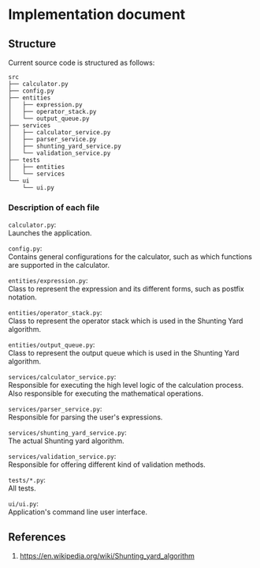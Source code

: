 # Implementation document

## Structure

Current source code is structured as follows:

```
src
├── calculator.py
├── config.py
├── entities
│   ├── expression.py
│   ├── operator_stack.py
│   └── output_queue.py
├── services
│   ├── calculator_service.py
│   ├── parser_service.py
│   ├── shunting_yard_service.py
│   └── validation_service.py
├── tests
│   ├── entities
│   └── services
└── ui
    └── ui.py
```

### Description of each file
`calculator.py`:  
Launches the application.

`config.py`:  
Contains general configurations for the calculator, such as which functions are supported in the calculator.

`entities/expression.py`:  
Class to represent the expression and its different forms, such as postfix notation.

`entities/operator_stack.py`:  
Class to represent the operator stack which is used in the Shunting Yard algorithm.  

`entities/output_queue.py`:  
Class to represent the output queue which is used in the Shunting Yard algorithm.  

`services/calculator_service.py`:  
Responsible for executing the high level logic of the calculation process. Also responsible for executing the mathematical operations.  

`services/parser_service.py`:  
Responsible for parsing the user's expressions.  

`services/shunting_yard_service.py`:  
The actual Shunting yard algorithm.  

`services/validation_service.py`:  
Responsible for offering different kind of validation methods.  

`tests/*.py`:  
All tests.  

`ui/ui.py`:  
Application's command line user interface.


## References
1. https://en.wikipedia.org/wiki/Shunting_yard_algorithm
